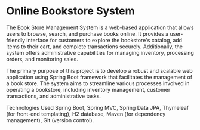 # Online Bookstore System
The Book Store Management System is a web-based application that allows users to browse, search, and purchase books online. It provides a user-friendly interface for customers to explore the bookstore's catalog, add items to their cart, and complete transactions securely. Additionally, the system offers administrative capabilities for managing inventory, processing orders, and monitoring sales.

The primary purpose of this project is to develop a robust and scalable web application using Spring Boot framework that facilitates the management of a book store. The system aims to streamline various processes involved in operating a bookstore, including inventory management, customer transactions, and administrative tasks.

Technologies Used
Spring Boot,
Spring MVC,
Spring Data JPA,
Thymeleaf (for front-end templating),
H2 database,
Maven (for dependency management),
Git (version control).

